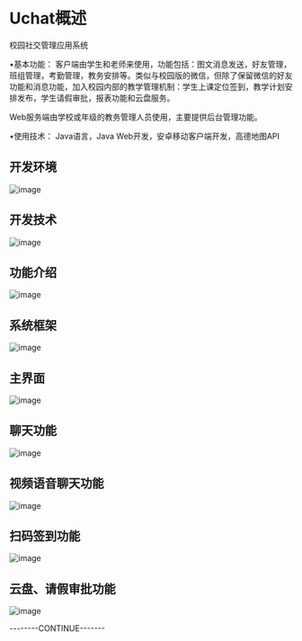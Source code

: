 # Uchat概述
校园社交管理应用系统

•基本功能：	客户端由学生和老师来使用，功能包括：图文消息发送，好友管理，班组管理，考勤管理，教务安排等。类似与校园版的微信，但除了保留微信的好友功能和消息功能，加入校园内部的教学管理机制：学生上课定位签到，教学计划安排发布，学生请假审批，报表功能和云盘服务。

Web服务端由学校或年级的教务管理人员使用，主要提供后台管理功能。

•使用技术：	Java语言，Java Web开发，安卓移动客户端开发，高德地图API

## 开发环境
![image](https://github.com/cris001/Uchat-master/blob/master/media/introduce.png)
## 开发技术
![image](https://github.com/cris001/Uchat-master/blob/master/media/technology.png)
## 功能介绍
![image](https://github.com/cris001/Uchat-master/blob/master/media/function.png)
## 系统框架
![image](https://github.com/cris001/Uchat-master/blob/master/media/architecture.png)
## 主界面
![image](https://github.com/cris001/Uchat-master/blob/master/media/mainboard.png)
## 聊天功能
![image](https://github.com/cris001/Uchat-master/blob/master/media/chat.png)
## 视频语音聊天功能
![image](https://github.com/cris001/Uchat-master/blob/master/media/voice.png)
## 扫码签到功能
![image](https://github.com/cris001/Uchat-master/blob/master/media/sign.png)
## 云盘、请假审批功能
![image](https://github.com/cris001/Uchat-master/blob/master/media/store.png)

--------CONTINUE-------